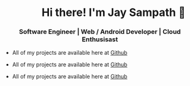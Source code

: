 <h1 style="margin-left:100px;"> Hi there! I'm Jay Sampath 👋 </h1>

<!--
**jaysampath/jaysampath** is a ✨ _special_ ✨ repository because its `README.md` (this file) appears on your GitHub profile.

Here are some ideas to get you started:

- 🔭 I’m currently working on ...
- 🌱 I’m currently learning ...
- 👯 I’m looking to collaborate on ...
- 🤔 I’m looking for help with ...
- 💬 Ask me about ...
- 📫 How to reach me: ...
- 😄 Pronouns: ...
- ⚡ Fun fact: ...
-->

<h3 style="text-align:center; "> Software Engineer | Web / Android Developer | Cloud Enthusisast </h3>

<ul>
  
  <li> <p> All of my projects are available here at <a href="" >Github </a>  </p> </li> 
  
  <li> <p> All of my projects are available here at <a href="" >Github </a>  </p> </li> 
  
  <li> <p> All of my projects are available here at <a href="" >Github </a>  </p> </li> 
  
  

</ul>
